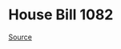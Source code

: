 # House Bill 1082

[Source](http://lawfilesext.leg.wa.gov/biennium/2023-24/Pdf/Bills/House%20Bills/1082.pdf)